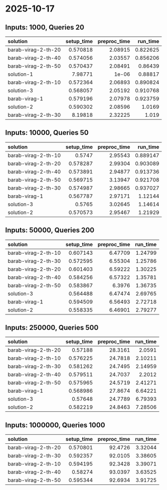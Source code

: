 # 2025-10-17

## Inputs: 1000, Queries 20

| solution            |   setup_time |   preproc_time |   run_time |
|:--------------------|-------------:|---------------:|-----------:|
| barab-virag-2-th-20 |     0.570818 |        2.08915 |   0.822625 |
| barab-virag-2-th-40 |     0.574056 |        2.03557 |   0.856206 |
| barab-virag-2-th-50 |     0.570437 |        2.08491 |   0.86439  |
| solution-1          |     7.98771  |        1e-06   |   0.88817  |
| barab-virag-2-th-10 |     0.572364 |        2.06893 |   0.890824 |
| solution-3          |     0.568057 |        2.05192 |   0.910768 |
| barab-virag-1       |     0.579196 |        2.07978 |   0.923759 |
| solution-2          |     0.590302 |        2.08596 |   1.0169   |
| barab-virag-2-th-30 |     8.19818  |        2.32225 |   1.019    |

## Inputs: 10000, Queries 50

| solution            |   setup_time |   preproc_time |   run_time |
|:--------------------|-------------:|---------------:|-----------:|
| barab-virag-2-th-10 |     0.5747   |        2.95543 |   0.889147 |
| barab-virag-2-th-20 |     0.578287 |        2.99304 |   0.903089 |
| barab-virag-2-th-40 |     0.573891 |        2.94877 |   0.913736 |
| barab-virag-2-th-50 |     0.569715 |        3.13947 |   0.921708 |
| barab-virag-2-th-30 |     0.574987 |        2.98665 |   0.937027 |
| barab-virag-1       |     0.567787 |        2.97171 |   1.12144  |
| solution-3          |     0.5765   |        3.02645 |   1.14614  |
| solution-2          |     0.570573 |        2.95467 |   1.21929  |

## Inputs: 50000, Queries 200

| solution            |   setup_time |   preproc_time |   run_time |
|:--------------------|-------------:|---------------:|-----------:|
| barab-virag-2-th-10 |     0.607143 |        6.47709 |    1.24799 |
| barab-virag-2-th-30 |     0.572595 |        6.55304 |    1.25786 |
| barab-virag-2-th-20 |     0.601403 |        6.59222 |    1.30225 |
| barab-virag-2-th-40 |     0.584256 |        6.57322 |    1.35781 |
| barab-virag-2-th-50 |     0.583867 |        6.3976  |    1.36735 |
| solution-3          |     0.564488 |        6.47474 |    2.69765 |
| barab-virag-1       |     0.594509 |        6.56493 |    2.72718 |
| solution-2          |     0.558335 |        6.46901 |    2.79277 |

## Inputs: 250000, Queries 500

| solution            |   setup_time |   preproc_time |   run_time |
|:--------------------|-------------:|---------------:|-----------:|
| barab-virag-2-th-20 |     0.57188  |        28.3161 |    2.0591  |
| barab-virag-2-th-10 |     0.576225 |        24.7818 |    2.10211 |
| barab-virag-2-th-30 |     0.581262 |        24.7495 |    2.14959 |
| barab-virag-2-th-40 |     0.579511 |        24.7037 |    2.2012  |
| barab-virag-2-th-50 |     0.575965 |        24.5719 |    2.41271 |
| barab-virag-1       |     0.568986 |        27.8674 |    6.64221 |
| solution-3          |     0.57648  |        24.7789 |    6.79393 |
| solution-2          |     0.582219 |        24.8463 |    7.28506 |

## Inputs: 1000000, Queries 1000

| solution            |   setup_time |   preproc_time |   run_time |
|:--------------------|-------------:|---------------:|-----------:|
| barab-virag-2-th-20 |     0.570801 |        92.4726 |    3.32044 |
| barab-virag-2-th-30 |     0.592357 |        92.0105 |    3.38605 |
| barab-virag-2-th-10 |     0.594195 |        92.3428 |    3.39071 |
| barab-virag-2-th-40 |     0.58274  |        93.0397 |    3.63525 |
| barab-virag-2-th-50 |     0.595344 |        92.6934 |    3.91725 |